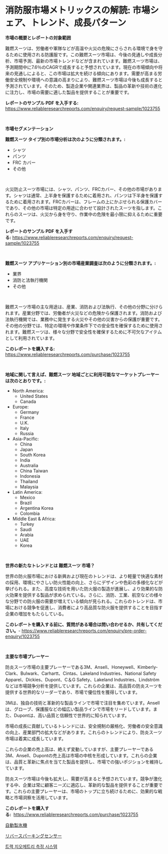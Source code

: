 <p><h1>消防服市場メトリックスの解読: 市場シェア、トレンド、成長パターン</h1></p><p><strong>市場の概要とレポートの対象範囲</strong></p>
<p><p>難燃スーツは、労働者や軍隊などが高温や火災の危険にさらされる環境で身を守るために使用される防護服です。この難燃スーツ市場は、今後の見通しや成長分析、市場予測、最新の市場トレンドなどが含まれています。難燃スーツ市場は、予測期間中に7.6％のCAGRで成長すると予想されています。現在の市場傾向や将来の見通しによると、この市場は拡大を続ける傾向にあります。需要が高まる労働安全規制や環境への意識の高まりにより、難燃スーツ市場は今後も成長すると予測されています。そのため、製造企業や関連業界は、製品の革新や技術の進化に注力し、市場の需要に適した製品を提供することが重要です。</p></p>
<p><strong>レポートのサンプル PDF を入手する:</strong> <a href="https://www.reliableresearchreports.com/enquiry/request-sample/1023755">https://www.reliableresearchreports.com/enquiry/request-sample/1023755</a></p>
<p>&nbsp;</p>
<p><strong>市場セグメンテーション</strong></p>
<p><strong>難燃スーツ タイプ別の市場分析は次のように分類されます。:</strong></p>
<p><ul><li>シャツ</li><li>パンツ</li><li>FRC カバー</li><li>その他</li></ul></p>
<p>&nbsp;</p>
<p><p>火災防止スーツ市場には、シャツ、パンツ、FRCカバー、その他の市場があります。シャツは通常、上半身を保護するために着用され、パンツは下半身を保護するために着用されます。FRCカバーは、フレームの上にかぶせられる保護カバーであり、その他の市場は特定の用途に合わせて設計されたスーツを指します。これらのスーツは、火災から身を守り、作業中の危険を最小限に抑えるために重要です。</p></p>
<p><strong>レポートのサンプル PDF を入手する:</strong>&nbsp;<a href="https://www.reliableresearchreports.com/enquiry/request-sample/1023755">https://www.reliableresearchreports.com/enquiry/request-sample/1023755</a></p>
<p>&nbsp;</p>
<p><strong> 難燃スーツ アプリケーション別の市場産業調査は次のように分類されます。:</strong></p>
<p><ul><li>業界</li><li>消防と法執行機関</li><li>その他</li></ul></p>
<p>&nbsp;</p>
<p><p>難燃スーツ市場の主な用途は、産業、消防および法執行、その他の分野に分けられます。産業分野では、労働者が火災などの危険から保護されます。消防および法執行機関では、業務中に発生する火災やその他の災害からの保護が重要です。その他の分野では、特定の環境や作業条件下での安全性を確保するために使用されます。難燃スーツは、様々な分野で安全性を確保するために不可欠なアイテムとして利用されています。</p></p>
<p><strong>このレポートを購入する:</strong>&nbsp; <a href="https://www.reliableresearchreports.com/purchase/1023755">https://www.reliableresearchreports.com/purchase/1023755</a></p>
<p>&nbsp;</p>
<p><strong>地域に関して言えば、難燃スーツ 地域ごとに利用可能なマーケットプレーヤーは次のとおりです。:</strong></p>
<p><ul>
    <li>
        North America:
        <ul>
            <li>United States</li>
            <li>Canada</li>
        </ul>
    </li>
    <li>
        Europe:
        <ul>
            <li>Germany</li>
            <li>France</li>
            <li>U.K.</li>
            <li>Italy</li>
            <li>Russia</li>
        </ul>
    </li>
    <li>
        Asia-Pacific:
        <ul>
            <li>China</li>
            <li>Japan</li>
            <li>South Korea</li>
            <li>India</li>
            <li>Australia</li>
            <li>China Taiwan</li>
            <li>Indonesia</li>
            <li>Thailand</li>
            <li>Malaysia</li>
        </ul>
    </li>
    <li>
        Latin America:
        <ul>
            <li>Mexico</li>
            <li>Brazil</li>
            <li>Argentina Korea</li>
            <li>Colombia</li>
        </ul>
    </li>
    <li>
        Middle East & Africa:
        <ul>
            <li>Turkey</li>
            <li>Saudi</li>
            <li>Arabia</li>
            <li>UAE</li>
            <li>Korea</li>
        </ul>
    </li>
    </ul></p>
<p>&nbsp;</p>
<p><strong>世界の新たなトレンドとは 難燃スーツ 市場？</strong></p>
<p><p>世界の防火服市場における新興および現在のトレンドは、より軽量で快適な素材の採用、環境にやさしい防火性能の向上、さらにデザインや色彩の多様化などが挙げられる。また、高度な技術を用いた防火服の製造が進展し、より効果的な防火効果を提供する製品が求められている。さらに、消防、工業、航空などの様々な分野での防火服の需要が増えている傾向が見られる。これらのトレンドは、市場における競争を促進し、消費者により高品質な防火服を提供することを目指す企業の増加をもたらしている。</p></p>
<p><strong>このレポートを購入する前に、質問がある場合は問い合わせるか、共有してください。</strong>- <a href="https://www.reliableresearchreports.com/enquiry/pre-order-enquiry/1023755">https://www.reliableresearchreports.com/enquiry/pre-order-enquiry/1023755</a></p>
<p>&nbsp;</p>
<p><strong>主要な市場プレーヤー</strong></p>
<p><p>防炎スーツ市場の主要プレーヤーである3M、Ansell、Honeywell、Kimberly-Clark、Bulwark、Carhartt、Cintas、Lakeland Industries、National Safety Apparel、Dickies、Dupont、C＆G Safety、Lakeland Industries、Lindströmなどは市場競争分析を提供しています。これらの企業は、高品質の防炎スーツを提供する世界的なリーダーであり、市場で優位性を獲得しています。</p><p>3Mは、独自の技術と革新的な製品ラインで市場で注目を集めています。Ansellは、グローブ、保護服などの幅広い製品ラインで市場をリードしています。また、Dupontは、高い品質と信頼性で世界的に知られています。</p><p>市場の成長に貢献しているトレンドには、安全規制の厳格化、労働者の安全意識の向上、産業部門の拡大などがあります。これらのトレンドにより、防炎スーツ市場は着実に成長しています。</p><p>これらの企業の売上高は、絶えず変動していますが、主要プレーヤーである3M、Ansell、Dupontの売上高は市場の中核を形成しています。これらの企業は、品質と革新に焦点を当てた製品を提供し、市場での強いポジションを維持しています。</p><p>防炎スーツ市場は今後も拡大し、需要が高まると予想されています。競争が激化する中、企業は常に顧客ニーズに適応し、革新的な製品を提供することが重要です。これらの主要プレーヤーは、市場のトップに立ち続けるために、効果的な戦略と市場洞察を活用しています。</p></p>
<p><strong>このレポートを購入する:</strong>&nbsp;&nbsp;<a href="https://www.reliableresearchreports.com/purchase/1023755">https://www.reliableresearchreports.com/purchase/1023755</a></p>
<p><p><a href="https://github.com/zjkmgcs938405/Market-Research-Report-List-1/blob/main/43504499036.md">自動製氷機</a></p><p><a href="https://github.com/mohamedbakry57/Market-Research-Report-List-3/blob/main/21784429035.md">リバースパーキングセンサー</a></p><p><a href="https://github.com/JackieFauhey9089475/Market-Research-Report-List-1/blob/main/75334898218.md">트랙 지오메트리 측정 시스템</a></p></p>